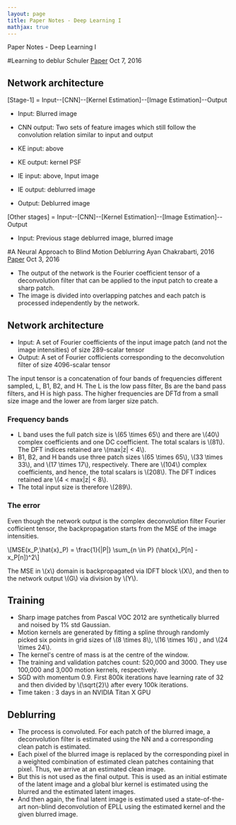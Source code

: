 ```yaml
---
layout: page
title: Paper Notes - Deep Learning I
mathjax: true
---
```

Paper Notes - Deep Learning I

#Learning to deblur
Schuler
[Paper]()
Oct 7, 2016

## Network architecture
[Stage-1] = Input--[CNN]--[Kernel Estimation]--[Image Estimation]--Output
- Input: Blurred image
- CNN output: Two sets of feature images which still follow the convolution relation similar to input and output

- KE input: above
- KE output: kernel PSF

- IE input: above, Input image
- IE output: deblurred image

- Output: Deblurred image

[Other stages] = Input--[CNN]--[Kernel Estimation]--[Image Estimation]--Output
- Input: Previous stage deblurred image, blurred image


#A Neural Approach to Blind Motion Deblurring
Ayan Chakrabarti, 2016
[Paper](http://arxiv.org/abs/1603.04771)
Oct 3, 2016

- The output of the network is the Fourier coefficient tensor of a deconvolution filter that can be applied to the input patch to create a sharp patch.
- The image is divided into overlapping patches and each patch is processed independently by the network.

## Network architecture
- Input: A set of Fourier coefficients of the input image patch  (and not the image intensities) of size 289-scalar tensor
- Output: A set of Fourier cofficients corresponding to the deconvolution filter of size 4096-scalar tensor

The input tensor is a concatenation of four bands of frequencies different sampled, L, B1, B2, and H. The L is the low pass filter, Bs are the band pass filters, and H is high pass. The higher frequencies are DFTd from a small size image and the lower are from larger size patch. 

### Frequency bands
- L band uses the full patch size is \\(65 \times 65\\) and there are \\(40\\) complex coefficients and one DC coefficient. The total scalars is \\(81\\). The DFT indices retained are \\(max|z| < 4\\).
- B1, B2, and H bands use three patch sizes \\(65 \times 65\\), \\(33 \times 33\\), and \\(17 \times 17\\), respectively. There are \\(104\\) complex coefficients, and hence, the total scalars is \\(208\\). The DFT indices retained are \\(4 < max|z| < 8\\).
- The total input size is therefore \\(289\\).

### The error
Even though the network output is the complex deconvolution filter Fourier cofficient tensor, the backpropagation starts from the MSE of the image intensities.

\\[MSE(x\_P,\hat{x}\_P) = \frac{1}{|P|} \sum\_{n \in P} (\hat{x}\_P[n] - x\_P[n])^2\\]

The MSE in \\(x\\) domain is backpropagated via IDFT block \\(X\\), and then to the network output \\(G\\) via division by \\(Y\\).

## Training
- Sharp image patches from Pascal VOC 2012 are synthetically blurred and noised by 1% std Gaussian.
- Motion kernels are generated by fitting a spline through randomly picked six points in grid sizes of \\(8 \times 8\\), \\(16 \times 16\\) , and \\(24 \times 24\\).
- The kernel's centre of mass is at the centre of the window.
- The training and validation patches count: 520,000 and 3000. They use 100,000 and 3,000 motion kernels, respectively.
- SGD with momentum 0.9. First 800k iterations have learning rate of 32 and then divided by \\(\sqrt{2}\\) after every 100k iterations.
- Time taken : 3 days in an NVIDIA Titan X GPU

## Deblurring
- The process is convoluted. For each patch of the blurred image, a deconvolution filter is estimated using the NN and a corresponding clean patch is estimated. 
- Each pixel of the blurred image is replaced by the corresponding pixel in a weighted combination of estimated clean patches containing that pixel. Thus, we arrive at an estimated clean image. 
- But this is not used as the final output. This is used as an initial estimate of the latent image and a global blur kernel is estimated using the blurred and the estimated latent images. 
- And then again, the final latent image is estimated used a state-of-the-art non-blind deconvolution of EPLL using the estimated kernel and the given blurred image.

